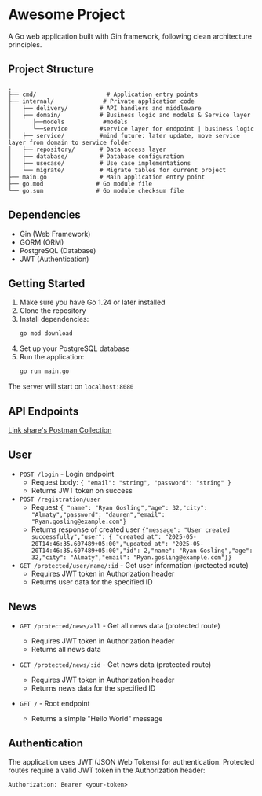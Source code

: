 # Awesome Project

A Go web application built with Gin framework, following clean architecture principles.

## Project Structure

```
.
├── cmd/                    # Application entry points
├── internal/              # Private application code
│   ├── delivery/         # API handlers and middleware
│   ├── domain/           # Business logic and models & Service layer
│      ├──models           #models
│      └──service         #service layer for endpoint | business logic
│   ├── service/          #mind future: later update, move service layer from domain to service folder         
│   ├── repository/       # Data access layer
│   ├── database/         # Database configuration
│   ├── usecase/          # Use case implementations
│   └── migrate/          # Migrate tables for current project
├── main.go               # Main application entry point
├── go.mod               # Go module file
└── go.sum               # Go module checksum file
```

## Dependencies

- Gin (Web Framework)
- GORM (ORM)
- PostgreSQL (Database)
- JWT (Authentication)

## Getting Started

1. Make sure you have Go 1.24 or later installed
2. Clone the repository
3. Install dependencies:
   ```bash
   go mod download
   ```
4. Set up your PostgreSQL database
5. Run the application:
   ```bash
   go run main.go
   ```

The server will start on `localhost:8080`

## API Endpoints
[Link share's Postman Collection](https://restless-flare-433229.postman.co/workspace/New-Team-Workspace~e0f4ed3a-5060-4895-bfb4-427ff650ec8b/collection/4175354-ae3c3b77-5c57-4cc1-9e53-ed22a5b8e7dc?action=share&creator=4175354)

## User
- `POST /login` - Login endpoint
  - Request body: `{ "email": "string", "password": "string" }`
  - Returns JWT token on success
- `POST /registration/user`
  - Request `{ "name": "Ryan Gosling","age": 32,"city": "Almaty","password": "dauren","email": "Ryan.gosling@example.com"}`
  - Returns response of created user `{"message": "User created successfully","user": { "created_at": "2025-05-20T14:46:35.607489+05:00","updated_at": "2025-05-20T14:46:35.607489+05:00","id": 2,"name": "Ryan Gosling","age": 32,"city": "Almaty","email": "Ryan.gosling@example.com"}}`
- `GET /protected/user/name/:id` - Get user information (protected route)
  - Requires JWT token in Authorization header
  - Returns user data for the specified ID

## News
- `GET /protected/news/all` - Get all news data (protected route)
  - Requires JWT token in Authorization header
  - Returns all news data
- `GET /protected/news/:id` - Get news data (protected route)
  - Requires JWT token in Authorization header
  - Returns news data for the specified ID

- `GET /` - Root endpoint
  - Returns a simple "Hello World" message

## Authentication

The application uses JWT (JSON Web Tokens) for authentication. Protected routes require a valid JWT token in the Authorization header:

```
Authorization: Bearer <your-token>
```
